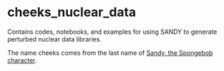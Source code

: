 # cheeks_nuclear_data
Contains codes, notebooks, and examples for using SANDY to generate perturbed nuclear data libraries.

The name cheeks comes from the last name of [Sandy, the Spongebob character](https://en.wikipedia.org/wiki/Sandy_Cheeks).
